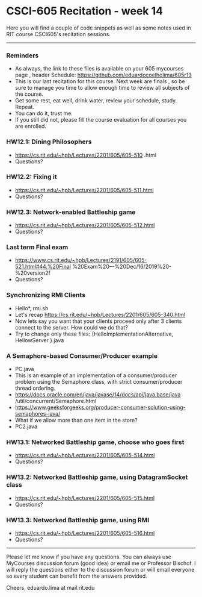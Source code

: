 # CSCI-605 Recitation - week 14

Here you will find a couple of code snippets as well
as some notes used in RIT course CSCI605's recitation
sessions.

---
### Reminders
- As always, the link to these files is available on your 605 mycourses page
, header Schedule: https://github.com/eduardocoelholima/605r13
- This is our last recitation for this course. Next week are finals
, so be sure to manage you time to allow enough time to review all subjects
 of the course.
- Get some rest, eat well, drink water, review your schedule, study. Repeat.
- You can do it, trust me.
- If you still did not, please fill the course evaluation for all courses
 you are enrolled. 



### HW12.1: Dining Philosophers
- https://cs.rit.edu/~hpb/Lectures/2201/605/605-510 .html
- Questions?

### HW12.2: Fixing it
- https://cs.rit.edu/~hpb/Lectures/2201/605/605-511.html
- Questions?

### HW12.3: Network-enabled Battleship game
- https://cs.rit.edu/~hpb/Lectures/2201/605/605-512.html
- Questions?




### Last term Final exam
- https://www.cs.rit.edu/~hpb/Lectures/2191/605/605-521.html#44.%20Final
%20Exam%20—%20Dec/16/2019%20-%20version2f
- Questions?

### Synchronizing RMI Clients
- Hello*, rmi.sh
- Let's recap https://cs.rit.edu/~hpb/Lectures/2201/605/605-340.html
- Now lets say you want that your clients proceed only after 3 clients
 connect to the server. How could we do that?
- Try to change only these files: {HelloImplementationAlternative, HellowServer
 }.java 

### A Semaphore-based Consumer/Producer example
- PC.java
- This is an example of an implementation of a consumer/producer problem
 using the Semaphore class, with strict consumer/producer thread ordering. 
- https://docs.oracle.com/en/java/javase/14/docs/api/java.base/java
/util/concurrent/Semaphore.html
- https://www.geeksforgeeks.org/producer-consumer-solution-using-semaphores-java/
- What if we allow more than one item in the store?
- PC2.java

### HW13.1: Networked Battleship game, choose who goes first 
- https://cs.rit.edu/~hpb/Lectures/2201/605/605-514.html
- Questions?

### HW13.2: Networked Battleship game, using DatagramSocket class
- https://cs.rit.edu/~hpb/Lectures/2201/605/605-515.html
- Questions?

### HW13.3: Networked Battleship game, using RMI
- https://cs.rit.edu/~hpb/Lectures/2201/605/605-516.html
- Questions?




---

Please let me know if you have any questions. You can
always use MyCourses discussion forum (good idea) or
email me or Professor Bischof. I will reply the questions
either to the discussion forum or will email everyone so
every student can benefit from the answers provided.

Cheers,
eduardo.lima at mail.rit.edu